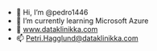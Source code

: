 - 👋 Hi, I’m @pedro1446
- 🌱 I’m currently learning Microsoft Azure
- 👀 www.dataklinikka.com
- 📫 Petri.Hagglund@dataklinikka.com

<!---
pedro1446/pedro1446 is a ✨ special ✨ repository because its `README.md` (this file) appears on your GitHub profile.
You can click the Preview link to take a look at your changes.
--->

